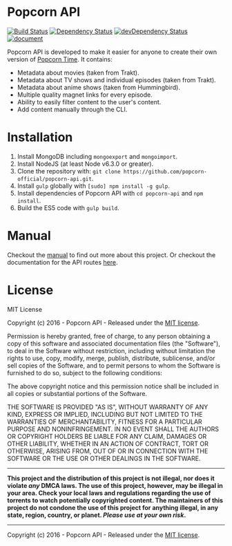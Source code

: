 # Popcorn API

[![Build Status](https://travis-ci.org/popcorn-official/popcorn-api.svg?branch=development)](https://travis-ci.org/popcorn-official/popcorn-api)
[![Dependency Status](https://david-dm.org/popcorn-official/popcorn-api.svg)](https://david-dm.org/popcorn-official/popcorn-api)
[![devDependency Status](https://david-dm.org/popcorn-official/popcorn-api/dev-status.svg)](https://david-dm.org/popcorn-official/popcorn-api#info=devDependencies)
[![document](https://popcorn-official.github.io/popcorn-api/badge.svg)](https://popcorn-official.github.io/popcorn-api/source.html)

Popcorn API is developed to make it easier for anyone to create their own version of [Popcorn Time](http://popcorntime.sh). It contains:

- Metadata about movies (taken from Trakt).
- Metadata about TV shows and individual episodes (taken from Trakt).
- Metadata about anime shows (taken from Hummingbird).
- Multiple quality magnet links for every episode.
- Ability to easily filter content to the user's content.
- Add content manually through the CLI.

# Installation

1. Install MongoDB including `mongoexport` and `mongoimport`.
2. Install NodeJS (at least Node v6.3.0 or greater).
3. Clone the repository with: `git clone https://github.com/popcorn-official/popcorn-api.git`.
4. Install `gulp` globally with `[sudo] npm install -g gulp`.
5. Install dependencies of Popcorn API with `cd popcorn-api` and `npm install`.
6. Build the ES5 code with `gulp build`.

# Manual

Checkout the [manual](https://popcorn-official.github.io/popcorn-api/manual/index.html) to find out more about this project. Or checkout the documentation for the API routes [here](http://docs.popcornofficial.apiary.io/).

# License

MIT License

Copyright (c) 2016 - Popcorn API - Released under the [MIT license](LICENSE.txt).

Permission is hereby granted, free of charge, to any person obtaining a copy
of this software and associated documentation files (the "Software"), to deal
in the Software without restriction, including without limitation the rights
to use, copy, modify, merge, publish, distribute, sublicense, and/or sell
copies of the Software, and to permit persons to whom the Software is
furnished to do so, subject to the following conditions:

The above copyright notice and this permission notice shall be included in all
copies or substantial portions of the Software.

THE SOFTWARE IS PROVIDED "AS IS", WITHOUT WARRANTY OF ANY KIND, EXPRESS OR
IMPLIED, INCLUDING BUT NOT LIMITED TO THE WARRANTIES OF MERCHANTABILITY,
FITNESS FOR A PARTICULAR PURPOSE AND NONINFRINGEMENT. IN NO EVENT SHALL THE
AUTHORS OR COPYRIGHT HOLDERS BE LIABLE FOR ANY CLAIM, DAMAGES OR OTHER
LIABILITY, WHETHER IN AN ACTION OF CONTRACT, TORT OR OTHERWISE, ARISING FROM,
OUT OF OR IN CONNECTION WITH THE SOFTWARE OR THE USE OR OTHER DEALINGS IN THE
SOFTWARE.

--------------------------------------------------------------------------------

**This project and the distribution of this project is not illegal, nor does it violate _any_ DMCA laws. The use of this project, however, may be illegal in your area. Check your local laws and regulations regarding the use of torrents to watch potentially copyrighted content. The maintainers of this project do not condone the use of this project for anything illegal, in any state, region, country, or planet. _Please use at your own risk_.**

--------------------------------------------------------------------------------

Copyright (c) 2016 - Popcorn API - Released under the [MIT license](LICENSE.txt).
